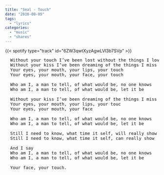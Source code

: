 ```yaml
---
title: "Seal - Touch"
date: "2010-08-05"
tags:
  - "lyrics"
categories:
  - "music"
  - "shares"
---
```


{{< spotify type="track" id="6ZW3qwtXyzAgwLVI3b7SVp" >}}

<pre>
  Without your touch I’ve been lost without the things I love
  Without your kiss I’ve been dreaming of the things I miss
  Your eyes, your mouth, your lips, your touch
  Your eyes, your mouth, your face, your touch

  Who am I, a man to tell, of what would be, no one knows
  Who am I, a man to tell, of what would be, let it be

  Without your kiss I’ve been dreaming of the things I miss like
  Your eyes, your mouth, your lips, your touc
  Your eyes, your mouth, your face

  Who am I, a man to tell, of what would be, no one knows
  Who am I, a man to tell, of what would be, let it be

  Still I need to know, what time it self, will really show
  Still I need to know, what time it self, can really show

  And I say
  Who am I, a man to tell, of what would be, no one knows
  Who am I, a man to tell, of what would be, let it be

  Your face, your touch.
</pre>